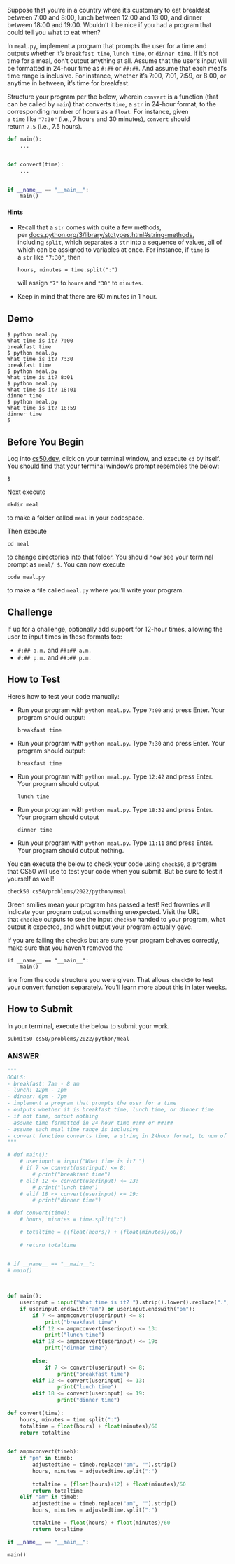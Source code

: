 Suppose that you’re in a country where it’s customary to eat breakfast between 7:00 and 8:00, lunch between 12:00 and 13:00, and dinner between 18:00 and 19:00. Wouldn’t it be nice if you had a program that could tell you what to eat when?

In `meal.py`, implement a program that prompts the user for a time and outputs whether it’s `breakfast time`, `lunch time`, or `dinner time`. If it’s not time for a meal, don’t output anything at all. Assume that the user’s input will be formatted in 24-hour time as `#:##` or `##:##`. And assume that each meal’s time range is inclusive. For instance, whether it’s 7:00, 7:01, 7:59, or 8:00, or anytime in between, it’s time for breakfast.

Structure your program per the below, wherein `convert` is a function (that can be called by `main`) that converts `time`, a `str` in 24-hour format, to the corresponding number of hours as a `float`. For instance, given a `time` like `"7:30"` (i.e., 7 hours and 30 minutes), `convert` should return `7.5` (i.e., 7.5 hours).

```python
def main():
    ...


def convert(time):
    ...


if __name__ == "__main__":
    main()
```

#### Hints
- Recall that a `str` comes with quite a few methods, per [docs.python.org/3/library/stdtypes.html#string-methods](https://docs.python.org/3/library/stdtypes.html#string-methods), including `split`, which separates a `str` into a sequence of values, all of which can be assigned to variables at once. For instance, if `time` is a `str` like `"7:30"`, then
    
    ```
    hours, minutes = time.split(":")
    ```
    
    will assign `"7"` to `hours` and `"30"` to `minutes`.
- Keep in mind that there are 60 minutes in 1 hour.


## Demo
```
$ python meal.py
What time is it? 7:00
breakfast time
$ python meal.py
What time is it? 7:30
breakfast time
$ python meal.py
What time is it? 8:01
$ python meal.py
What time is it? 18:01
dinner time
$ python meal.py
What time is it? 18:59
dinner time
$
```

## Before You Begin

Log into [cs50.dev](https://cs50.dev/), click on your terminal window, and execute `cd` by itself. You should find that your terminal window’s prompt resembles the below:

```
$
```

Next execute

```
mkdir meal
```

to make a folder called `meal` in your codespace.

Then execute

```
cd meal
```

to change directories into that folder. You should now see your terminal prompt as `meal/ $`. You can now execute

```
code meal.py
```

to make a file called `meal.py` where you’ll write your program.

## Challenge

If up for a challenge, optionally add support for 12-hour times, allowing the user to input times in these formats too:

- `#:## a.m.` and `##:## a.m.`
- `#:## p.m.` and `##:## p.m.`

## How to Test

Here’s how to test your code manually:

- Run your program with `python meal.py`. Type `7:00` and press Enter. Your program should output:
    
    ```
    breakfast time   
    ```
    
- Run your program with `python meal.py`. Type `7:30` and press Enter. Your program should output:
    
    ```
    breakfast time
    ```
    
- Run your program with `python meal.py`. Type `12:42` and press Enter. Your program should output
    
    ```
    lunch time
    ```
    
- Run your program with `python meal.py`. Type `18:32` and press Enter. Your program should output
    
    ```
    dinner time
    ```
    
- Run your program with `python meal.py`. Type `11:11` and press Enter. Your program should output nothing.

You can execute the below to check your code using `check50`, a program that CS50 will use to test your code when you submit. But be sure to test it yourself as well!

```
check50 cs50/problems/2022/python/meal
```

Green smilies mean your program has passed a test! Red frownies will indicate your program output something unexpected. Visit the URL that `check50` outputs to see the input `check50` handed to your program, what output it expected, and what output your program actually gave.

If you are failing the checks but are sure your program behaves correctly, make sure that you haven’t removed the

```
if __name__ == "__main__":
    main()
```

line from the code structure you were given. That allows `check50` to test your convert function separately. You’ll learn more about this in later weeks.

## How to Submit

In your terminal, execute the below to submit your work.

```
submit50 cs50/problems/2022/python/meal
```



### ANSWER
```python
"""
GOALS:
- breakfast: 7am - 8 am
- lunch: 12pm - 1pm
- dinner: 6pm - 7pm
- implement a program that prompts the user for a time
- outputs whether it is breakfast time, lunch time, or dinner time
- if not time, output nothing
- assume time formatted in 24-hour time #:## or ##:##
- assume each meal time range is inclusive
- convert function converts time, a string in 24hour format, to num of hours as float
"""

# def main():
	# userinput = input("What time is it? ")
	# if 7 <= convert(userinput) <= 8:
		# print("breakfast time")
	# elif 12 <= convert(userinput) <= 13:
		# print("lunch time")
	# elif 18 <= convert(userinput) <= 19:
		# print("dinner time")

# def convert(time):
	# hours, minutes = time.split(":")

	# totaltime = ((float(hours)) + (float(minutes)/60))
	
	# return totaltime


# if __name__ == "__main__":
# main()

  
  
def main():
	userinput = input("What time is it? ").strip().lower().replace(".", "")
	if userinput.endswith("am") or userinput.endswith("pm"):
		if 7 <= ampmconvert(userinput) <= 8:
			print("breakfast time")
		elif 12 <= ampmconvert(userinput) <= 13:
			print("lunch time")
		elif 18 <= ampmconvert(userinput) <= 19:
			print("dinner time")
			
		else:
			if 7 <= convert(userinput) <= 8:
				print("breakfast time")
		elif 12 <= convert(userinput) <= 13:
				print("lunch time")
		elif 18 <= convert(userinput) <= 19:
				print("dinner time")
				
def convert(time):
	hours, minutes = time.split(":")
	totaltime = float(hours) + float(minutes)/60
	return totaltime

  
def ampmconvert(timeb):
	if "pm" in timeb:
		adjustedtime = timeb.replace("pm", "").strip()
		hours, minutes = adjustedtime.split(":")
  
		totaltime = (float(hours)+12) + float(minutes)/60
		return totaltime
	elif "am" in timeb:
		adjustedtime = timeb.replace("am", "").strip()
		hours, minutes = adjustedtime.split(":")

		totaltime = float(hours) + float(minutes)/60
		return totaltime

if __name__ == "__main__":

main()
```